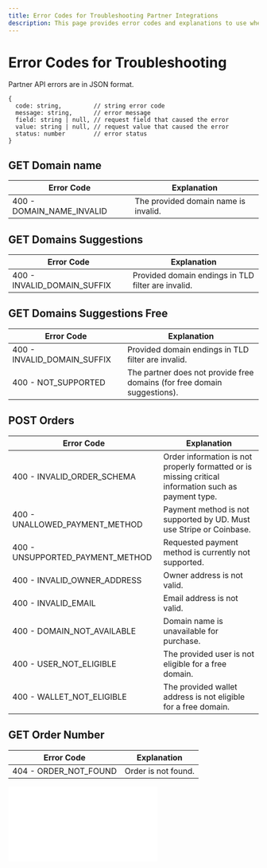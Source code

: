 ```yaml
---
title: Error Codes for Troubleshooting Partner Integrations
description: This page provides error codes and explanations to use when troubleshooting the partner API endpoints.
---
```


# Error Codes for Troubleshooting

Partner API errors are in JSON format.

```
{
  code: string,         // string error code
  message: string,      // error message
  field: string | null, // request field that caused the error
  value: string | null, // request value that caused the error
  status: number        // error status
}
```

## GET Domain name

| Error Code                  | Explanation                          |
| --------------------------- | ------------------------------------ |
| 400 - DOMAIN\_NAME\_INVALID | The provided domain name is invalid. |

## GET Domains Suggestions

| Error Code                    | Explanation                              |
| ----------------------------- | ---------------------------------------- |
| 400 - INVALID\_DOMAIN\_SUFFIX | Provided domain endings in TLD filter are invalid. |

## GET **Domains Suggestions Free**

| Error Code                    | Explanation                                                               |
| ----------------------------- | ------------------------------------------------------------------------- |
| 400 - INVALID\_DOMAIN\_SUFFIX | Provided domain endings in TLD filter are invalid.                                  |
| 400 - NOT\_SUPPORTED          | The partner does not provide free domains (for free domain suggestions). |

## POST **Orders**

| Error Code                         | Explanation                                                                                          |
| ---------------------------------- | ---------------------------------------------------------------------------------------------------- |
| 400 - INVALID\_ORDER\_SCHEMA       | Order information is not properly formatted or is missing critical information such as payment type. |
| 400 - UNALLOWED\_PAYMENT\_METHOD   | Payment method is not supported by UD. Must use Stripe or Coinbase.                                  |
| 400 - UNSUPPORTED\_PAYMENT\_METHOD | Requested payment method is currently not supported.                                                 |
| 400 - INVALID\_OWNER\_ADDRESS      | Owner address is not valid.                                                                          |
| 400 - INVALID\_EMAIL               | Email address is not valid.                                                                          |
| 400 - DOMAIN\_NOT\_AVAILABLE       | Domain name is unavailable for purchase.                                                             |
| 400 - USER\_NOT\_ELIGIBLE          | The provided user is not eligible for a free domain.                                                 |
| 400 - WALLET\_NOT\_ELIGIBLE        | The provided wallet address is not eligible for a free domain.                                       |

## GET **Order Number**

| Error Code              | Explanation         |
| ----------------------- | ------------------- |
| 404 - ORDER\_NOT\_FOUND | Order is not found. |

<embed src="/snippets/_discord.md" />
